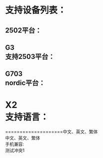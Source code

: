 支持设备列表：<br>
==========
2502平台：<br>
----------
G3<br>
支持2503平台：<br>
----------
G703<br>
nordic平台：<br>
----------
X2<br>
支持语言：<br>
====================
====================中文、英文、繁体<br>
中文、英文、繁体<br>
手机兼容:<br>
测试冲突1
